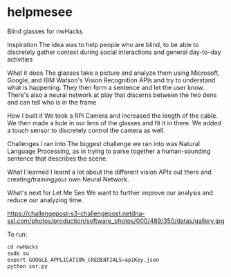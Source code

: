 # helpmesee
Blind glasses for nwHacks

Inspiration
The idea was to help people who are blind, to be able to discretely gather context during social interactions and general day-to-day activities

What it does
The glasses take a picture and analyze them using Microsoft, Google, and IBM Watson's Vision Recognition APIs and try to understand what is happening. They then form a sentence and let the user know. There's also a neural network at play that discerns between the two dens and can tell who is in the frame

How I built it
We took a RPi Camera and increased the length of the cable. We then made a hole in our lens of the glasses and fit it in there. We added a touch sensor to discretely control the camera as well.

Challenges I ran into
The biggest challenge we ran into was Natural Language Processing, as in trying to parse together a human-sounding sentence that describes the scene.

What I learned
I learnt a lot about the different vision APIs out there and creating/trainingyour own Neural Network.

What's next for Let Me See
We want to further improve our analysis and reduce our analyzing time.

https://challengepost-s3-challengepost.netdna-ssl.com/photos/production/software_photos/000/489/350/datas/gallery.jpg


To run:
```python
cd nwHacks
sudo su
export GOOGLE_APPLICATION_CREDENTIALS=apiKey.json
python ser.py
```
